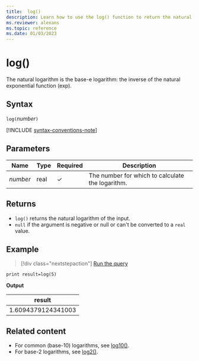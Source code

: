```yaml
---
title:  log()
description: Learn how to use the log() function to return the natural logarithm of the input.
ms.reviewer: alexans
ms.topic: reference
ms.date: 01/03/2023
---
```

# log()

The natural logarithm is the base-e logarithm: the inverse of the natural exponential function (exp).  

## Syntax

`log(`*number*`)`

[!INCLUDE [syntax-conventions-note](../../includes/syntax-conventions-note.md)]

## Parameters

| Name | Type | Required | Description |
|--|--|--|--|
|*number*| real | &check; | The number for which to calculate the logarithm.|

## Returns

* `log()` returns the natural logarithm of the input.
* `null` if the argument is negative or null or can't be converted to a `real` value.

## Example

> [!div class="nextstepaction"]
> <a href="https://dataexplorer.azure.com/clusters/help/databases/Samples?query=H4sIAAAAAAAAAysoyswrUShKLS7NKbHNyU/XMNUEAE7U1nYTAAAA" target="_blank">Run the query</a>

```kusto
print result=log(5)
```

**Output**

|result|
|--|
|1.6094379124341003|

## Related content

* For common (base-10) logarithms, see [log10()](log10-function.md).
* For base-2 logarithms, see [log2()](log2-function.md).
